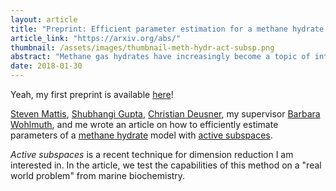 ```yaml
---
layout: article
title: "Preprint: Efficient parameter estimation for a methane hydrate model with active subspaces"
article_link: "https://arxiv.org/abs/"
thumbnail: /assets/images/thumbnail-meth-hydr-act-subsp.png
abstract: "Methane gas hydrates have increasingly become a topic of interest because of their potential as a future energy resource. There are significant economical and environmental risks associated with extraction from hydrate reservoirs, so a variety of multiphysics models have been developed to analyze prospective risks and benefits. These models generally have a large number of empirical parameters which are not known a priori. Traditional optimization-based parameter estimation frameworks may be ill-posed or computationally prohibitive. Bayesian inference methods have increasingly been found effective for estimating parameters in complex geophysical systems. These methods often are not viable in cases of computationally expensive models and high-dimensional parameter spaces. Recently, methods have been developed to effectively reduce the dimension of Bayesian inverse problems by identifying low-dimensional structures that are most informed by data. Active subspaces is one of the most generally applicable methods of performing this dimension reduction. In this paper, Bayesian inference of the parameters of a state-of-the-art mathematical model for methane hydrates based on experimental data from a triaxial compression test with gas hydrate-bearing sand is performed in an efficient way by utilizing active subspaces. Active subspaces are used to identify low-dimensional structure in the parameter space which is exploited by generating a cheap regression-based surrogate model and implementing a modified Markov chain Monte Carlo algorithm. Posterior densities that are consistent with the experimental data are approximated in a computationally efficient way."
date: 2018-01-30
---
```


Yeah, my first preprint is available [here](https://arxiv.org/abs/)!

[Steven Mattis](https://www-m2.ma.tum.de/bin/view/Allgemeines/StevenMattis), [Shubhangi Gupta](https://www.geomar.de/en/mitarbeiter/fb2/mg/sgupta/), [Christian Deusner](https://www.geomar.de/mitarbeiter/fb2/mg/cdeusner/), my supervisor [Barbara Wohlmuth](https://www-m2.ma.tum.de/bin/view/M2/Allgemeines/ProfessorWohlmuth), and me wrote an article on how to efficiently estimate parameters of a [methane hydrate](https://en.wikipedia.org/wiki/Methane_clathrate) model with [active subspaces](http://activesubspaces.org).

_Active subspaces_ is a recent technique for dimension reduction I am interested in. In the article, we test the capabilities of this method on a "real world problem" from marine biochemistry.

